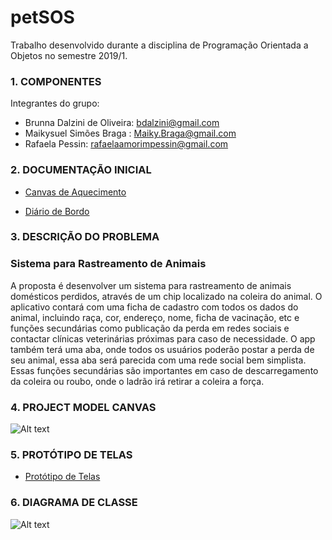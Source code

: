 # petSOS
Trabalho desenvolvido durante a disciplina de Programação Orientada a Objetos no semestre 2019/1.


### 1. COMPONENTES <br>
Integrantes do grupo:
* Brunna Dalzini de Oliveira: bdalzini@gmail.com <br>
* Maikysuel Simões Braga : Maiky.Braga@gmail.com <br>
* Rafaela Pessin: rafaelaamorimpessin@gmail.com <br>

### 2. DOCUMENTAÇÃO INICIAL <br>

* [Canvas de Aquecimento](https://docs.google.com/presentation/d/1dqixlyVd_Q4fs1I9Np_MCjCrg9seJaWzCX_ZSbCcXME/edit?usp=sharing)

* [Diário de Bordo](https://docs.google.com/spreadsheets/d/1GQgeG8aE4QZdur7803_o1_vOC_cvYXlDJjpYhBjP4yo/edit?usp=sharing)


### 3. DESCRIÇÃO DO PROBLEMA <br>

### Sistema para Rastreamento de Animais <br>
A proposta é desenvolver um sistema para rastreamento de animais domésticos perdidos, através de um chip localizado na coleira do animal. O aplicativo contará com uma ficha de cadastro com todos os dados do animal, incluindo raça, cor, endereço, nome, ficha de vacinação, etc e funções secundárias como publicação da perda em redes sociais e contactar clínicas veterinárias próximas para caso de necessidade. O app também terá uma aba, onde todos os usuários poderão postar a perda de seu animal, essa aba será parecida com uma rede social bem simplista. Essas funções secundárias são importantes em caso de descarregamento da coleira ou roubo, onde o ladrão irá retirar a coleira a força.

### 4. PROJECT MODEL CANVAS <br>

![Alt text](https://github.com/ykiam-dyolf/pets/blob/master/documentacao/pmcInicial.png)


### 5. PROTÓTIPO DE TELAS <br>
* [Protótipo de Telas](https://github.com/ykiam-dyolf/pets/blob/master/documentacao/prototipoTelasV2.pdf)

### 6. DIAGRAMA DE CLASSE <br>

![Alt text]()
